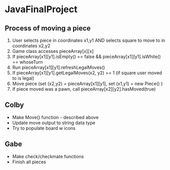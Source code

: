 # JavaFinalProject

## Process of moving a piece
1. User selects piece in coordinates x1,y1 AND selects square to move to in coordinates x2,y2
2. Game class accesses pieceArray[x][x] 
3. If pieceArray[x1][y1].isEmpty() == false && pieceArray[x1][y1].isWhite() == whoseTurn 
4. Run pieceArray[x1][y1].refreshLegalMoves() 
5. If pieceArray[x1][y1].getLegalMoves(x2, y2) == 1 (if square user moved to is legal) 
6. Move piece (set (x2,y2) = pieceArray[x1][y1], set (x1,y1) = new Piece() ) 
7. If piece moved was a pawn, call pieceArray[x2][y2].hasMoved(true)

## Colby
- Make Move() function - described above
- Update move output to string data type
- Try to populate board w icons

## Gabe
- Make check/checkmate functions
- Finish all pieces